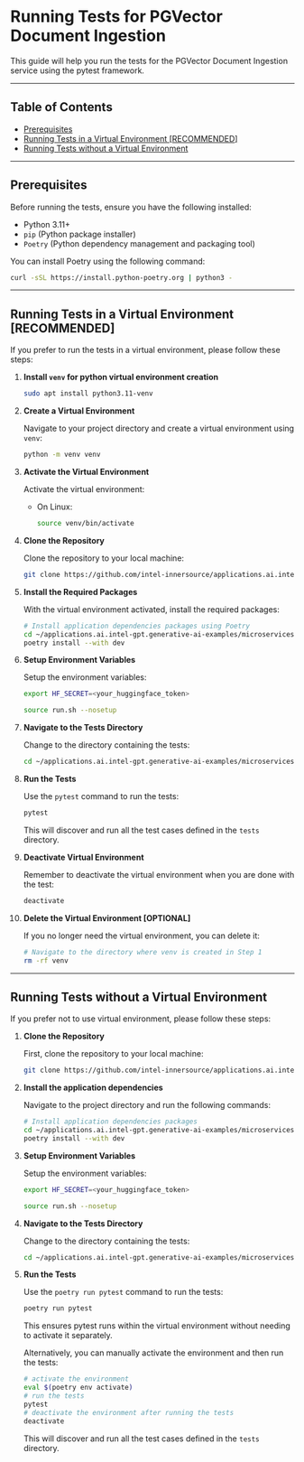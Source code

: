 # Running Tests for PGVector Document Ingestion

This guide will help you run the tests for the PGVector Document Ingestion service using the pytest framework.

---

## Table of Contents

- [Prerequisites](#prerequisites)
- [Running Tests in a Virtual Environment [RECOMMENDED]](#running-tests-in-a-virtual-environment-recommended)
- [Running Tests without a Virtual Environment](#running-tests-without-a-virtual-environment)
---

## Prerequisites

Before running the tests, ensure you have the following installed:

- Python 3.11+
- `pip` (Python package installer)
- `Poetry` (Python dependency management and packaging tool)

You can install Poetry using the following command:

```bash
curl -sSL https://install.python-poetry.org | python3 -
```

---

## Running Tests in a Virtual Environment [RECOMMENDED]

If you prefer to run the tests in a virtual environment, please follow these steps:

1. **Install `venv` for python virtual environment creation**

   ```bash
   sudo apt install python3.11-venv
   ```

2. **Create a Virtual Environment**

    Navigate to your project directory and create a virtual environment using `venv`:

    ```bash
    python -m venv venv
    ```

3. **Activate the Virtual Environment**

    Activate the virtual environment:
    - On Linux:

      ```bash
      source venv/bin/activate
      ```

4. **Clone the Repository**

   Clone the repository to your local machine:

   ```bash
   git clone https://github.com/intel-innersource/applications.ai.intel-gpt.generative-ai-examples.git
   ```

5. **Install the Required Packages**

    With the virtual environment activated, install the required packages:

    ```bash
    # Install application dependencies packages using Poetry
    cd ~/applications.ai.intel-gpt.generative-ai-examples/microservices/document-ingestion/pgvector
    poetry install --with dev
    ```

6. **Setup Environment Variables**

   Setup the environment variables:

   ```bash
   export HF_SECRET=<your_huggingface_token>

   source run.sh --nosetup
   ```

7. **Navigate to the Tests Directory**

   Change to the directory containing the tests:

   ```bash
   cd ~/applications.ai.intel-gpt.generative-ai-examples/microservices/document-ingestion/pgvector/tests/unit_tests
   ```

8. **Run the Tests**

   Use the `pytest` command to run the tests:

   ```bash
   pytest
   ```

   This will discover and run all the test cases defined in the `tests` directory.

9. **Deactivate Virtual Environment**

   Remember to deactivate the virtual environment when you are done with the test:

   ```bash
   deactivate
   ```

10. **Delete the Virtual Environment [OPTIONAL]**

    If you no longer need the virtual environment, you can delete it:

    ```bash
    # Navigate to the directory where venv is created in Step 1
    rm -rf venv
    ```

---

## Running Tests without a Virtual Environment

If you prefer not to use virtual environment, please follow these steps:

1. **Clone the Repository**

    First, clone the repository to your local machine:

    ```bash
    git clone https://github.com/intel-innersource/applications.ai.intel-gpt.generative-ai-examples.git
    ```

2. **Install the application dependencies**

   Navigate to the project directory and run the following commands:

   ```bash
   # Install application dependencies packages
   cd ~/applications.ai.intel-gpt.generative-ai-examples/microservices/document-ingestion/pgvector
   poetry install --with dev
   ```

3. **Setup Environment Variables**

   Setup the environment variables:

   ```bash
   export HF_SECRET=<your_huggingface_token>

   source run.sh --nosetup
   ```

4. **Navigate to the Tests Directory**

    Change to the directory containing the tests:

    ```bash
    cd ~/applications.ai.intel-gpt.generative-ai-examples/microservices/document-ingestion/pgvector/tests/unit_tests
    ```

5. **Run the Tests**

    Use the `poetry run pytest` command to run the tests:

    ```bash
    poetry run pytest
    ```

    This ensures pytest runs within the virtual environment without needing to activate it separately.

    Alternatively, you can manually activate the environment and then run the tests:

    ```bash
    # activate the environment
    eval $(poetry env activate)
    # run the tests
    pytest
    # deactivate the environment after running the tests
    deactivate
    ```

    This will discover and run all the test cases defined in the `tests` directory.
